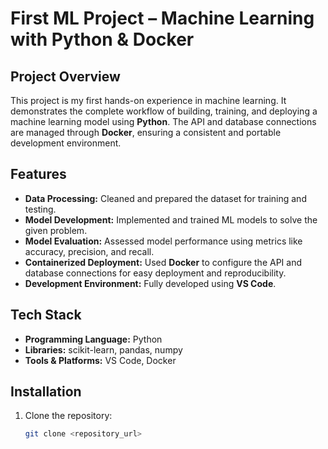 # First ML Project – Machine Learning with Python & Docker

## Project Overview
This project is my first hands-on experience in machine learning. It demonstrates the complete workflow of building, training, and deploying a machine learning model using **Python**. The API and database connections are managed through **Docker**, ensuring a consistent and portable development environment.

## Features
- **Data Processing:** Cleaned and prepared the dataset for training and testing.  
- **Model Development:** Implemented and trained ML models to solve the given problem.  
- **Model Evaluation:** Assessed model performance using metrics like accuracy, precision, and recall.  
- **Containerized Deployment:** Used **Docker** to configure the API and database connections for easy deployment and reproducibility.  
- **Development Environment:** Fully developed using **VS Code**.

## Tech Stack
- **Programming Language:** Python  
- **Libraries:** scikit-learn, pandas, numpy  
- **Tools & Platforms:** VS Code, Docker  

## Installation
1. Clone the repository:  
   ```bash
   git clone <repository_url>
